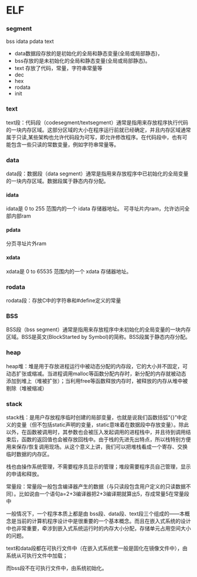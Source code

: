 # ELF


### segment
bss
idata
pdata
text

- data数据段存放的是初始化的全局和静态变量(全局或局部静态)，
- bss存放的是未初始化的全局和静态变量(全局或局部静态)。
- text 存放了代码，常量，字符串常量等
- dec
- hex
- rodata
- init


### text
text段：代码段（codesegment/textsegment）通常是指用来存放程序执行代码的一块内存区域。这部分区域的大小在程序运行前就已经确定，并且内存区域通常属于只读,某些架构也允许代码段为可写，即允许修改程序。在代码段中，也有可能包含一些只读的常数变量，例如字符串常量等。

### data
data段：数据段（data segment）通常是指用来存放程序中已初始化的全局变量的一块内存区域。数据段属于静态内存分配。

#### idata
idata是 0 to 255 范围内的一个 idata 存储器地址。
可寻址片内ram，允许访问全部内部ram
#### pdata
分页寻址片外ram
#### xdata
xdata是 0 to 65535 范围内的一个 xdata 存储器地址。


### rodata
rodata段：存放C中的字符串和#define定义的常量


### BSS
BSS段（bss segment）通常是指用来存放程序中未初始化的全局变量的一块内存区域。BSS是英文(BlockStarted by Symbol)的简称。BSS段属于静态内存分配。
### heap
heap堆：堆是用于存放进程运行中被动态分配的内存段，它的大小并不固定，可动态扩张或缩减。当进程调用malloc等函数分配内存时，新分配的内存就被动态添加到堆上（堆被扩张）；当利用free等函数释放内存时，被释放的内存从堆中被剔除（堆被缩减）
### stack
stack栈：是用户存放程序临时创建的局部变量，也就是说我们函数括弧“{}”中定义的变量（但不包括static声明的变量，static意味着在数据段中存放变量）。除此以外，在函数被调用时，其参数也会被压入发起调用的进程栈中，并且待到调用结束后，函数的返回值也会被存放回栈中。由于栈的先进先出特点，所以栈特别方便用来保存/恢复调用现场。从这个意义上讲，我们可以把堆栈看成一个寄存、交换临时数据的内存区。

栈也由操作系统管理，不需要程序员显示的管理；堆段需要程序员自己管理，显示的申请和释放。


常量段：常量段一般包含编译器产生的数据（与只读段包含用户定义的只读数据不同）。比如说由一个语句a=2+3编译器把2+3编译期就算出5，存成常量5在常量段中

一般情况下，一个程序本质上都是由 bss段、data段、text段三个组成的——本概念是当前的计算机程序设计中是很重要的一个基本概念。而且在嵌入式系统的设计中也非常重要，牵涉到嵌入式系统运行时的内存大小分配，存储单元占用空间大小的问题。

text和data段都在可执行文件中（在嵌入式系统里一般是固化在镜像文件中），由系统从可执行文件中加载；

而bss段不在可执行文件中，由系统初始化。